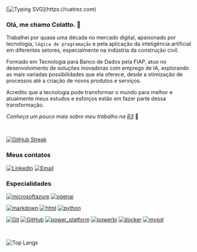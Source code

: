 [![Typing SVG](https://readme-typing-svg.demolab.com?font=Fira+Code&size=30&pause=1000&color=04D3F7&random=false&width=435&lines=Build+Your+Future!)](https://ruatrez.com)

### Olá, me chamo **Colatto**. 🧊

Trabalhei por quase uma década no mercado digital, apaixonado por tecnologia, `lógica de programação` e pela aplicação da inteligência artificial em diferentes setores, especialmente na indústria da construção civil.

Formado em Tecnologia para Banco de Dados pela FIAP, atuo no desenvolvimento de soluções inovadoras com emprego de IA, explorando as mais variadas possibilidades que ela oferece, desde a otimização de processos até a criação de novos produtos e serviços.

Acredito que a tecnologia pode transformar o mundo para melhor e atualmente meus estudos e esforços estão em fazer parte dessa transformação.

*Conheça um pouco mais sobre meu trabalho na [R3](https://ruatrez.com)* 🌱

<br>

[![GitHub Streak](https://streak-stats.demolab.com?user=colatto&theme=black-ice&locale=pt_BR&date_format=j%20M%5B%20Y%5D&card_width=519)](https://ruatrez.com)

### Meus contatos

[![LinkedIn](https://img.shields.io/badge/LinkedIn-222?style=for-the-badge&logo=linkedin&logoColor=0E76A8)](https://www.linkedin.com/in/colatto/) [![Email](https://img.shields.io/badge/email-222?style=for-the-badge&logo=gmail&logoColor=orange)](mailto:hello@ruatrez.com)

### Especialidades

[![microsoftazure](https://img.shields.io/badge/azure_ai-blue?style=for-the-badge&logo=microsoftazure)](https://learn.microsoft.com/en-us/azure/ai-services/) [![openai](https://img.shields.io/badge/chatgpt-222?style=for-the-badge&logo=openai)](https://platform.openai.com/docs/introduction)

[![markdown](https://img.shields.io/badge/markdown-222?style=for-the-badge&logo=markdown)](https://www.markdownguide.org/) [![html](https://img.shields.io/badge/html-222?style=for-the-badge&logo=html5)](https://html.spec.whatwg.org/) [![python](https://img.shields.io/badge/python-222?style=for-the-badge&logo=python)](https://docs.python.org/3/)

[![Git](https://img.shields.io/badge/Git-222?style=for-the-badge&logo=git&logoColor=E94D5F)](https://git-scm.com/doc) [![GitHub](https://img.shields.io/badge/GitHub-222?style=for-the-badge&logo=github&logoColor=30A3DC)](https://docs.github.com/) [![power_platform](https://img.shields.io/badge/power_platform-blue?style=for-the-badge&logo=microsoft)](https://learn.microsoft.com/en-us/power-platform/) [![powerbi](https://img.shields.io/badge/power_bi-222?style=for-the-badge&logo=powerbi)](https://learn.microsoft.com/en-us/power-bi/) [![docker](https://img.shields.io/badge/docker-222?style=for-the-badge&logo=docker)](https://docs.docker.com/) [![mysql](https://img.shields.io/badge/mysql-222?style=for-the-badge&logo=mysql)](https://dev.mysql.com/doc/)



<br>

![Top Langs](https://github-readme-stats-git-masterrstaa-rickstaa.vercel.app/api/top-langs/?username=colatto&layout=compact&bg_color=000&border_color=FFF&title_color=ffffff&text_color=FFF)

